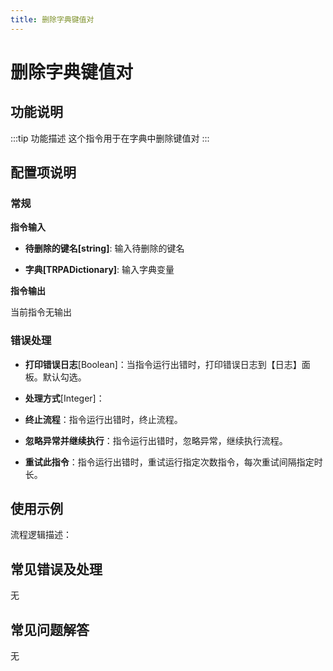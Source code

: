 ```yaml
---
title: 删除字典键值对
---
```


# 删除字典键值对

## 功能说明

:::tip 功能描述
这个指令用于在字典中删除键值对
:::

## 配置项说明

### 常规

**指令输入**

- **待删除的键名[string]**: 输入待删除的键名

- **字典[TRPADictionary]**: 输入字典变量


**指令输出**

当前指令无输出

### 错误处理

- **打印错误日志**[Boolean]：当指令运行出错时，打印错误日志到【日志】面板。默认勾选。

- **处理方式**[Integer]：

 - **终止流程**：指令运行出错时，终止流程。

 - **忽略异常并继续执行**：指令运行出错时，忽略异常，继续执行流程。

 - **重试此指令**：指令运行出错时，重试运行指定次数指令，每次重试间隔指定时长。

## 使用示例

流程逻辑描述：

## 常见错误及处理

无

## 常见问题解答

无

